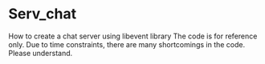 # Serv_chat
How to create a chat server using libevent library
The code is for reference only. Due to time constraints, there are many shortcomings in the code. Please understand.

